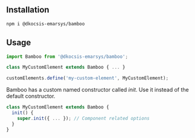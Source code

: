 ## Installation

```bash
npm i @dkocsis-emarsys/bamboo
```

## Usage

```javascript
import Bamboo from '@dkocsis-emarsys/bamboo';

class MyCustomElement extends Bamboo { ... }

customElements.define('my-custom-element', MyCustomElement);
```

Bamboo has a custom named constructor called _init_. Use it instead of the default constructor.

```javascript
class MyCustomElement extends Bamboo {
  init() {
    super.init({ ... }); // Component related options
  }
}
```